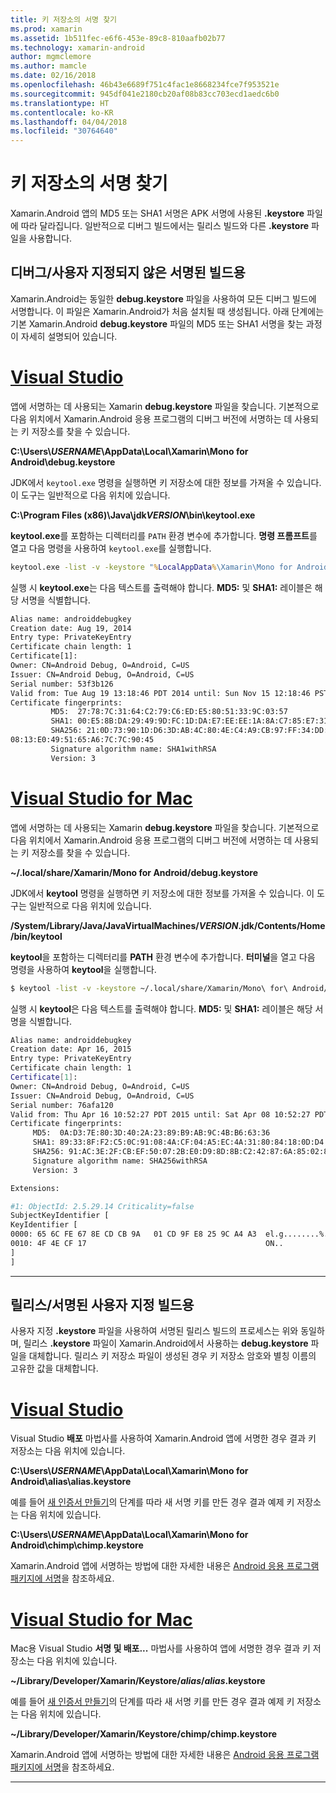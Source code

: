 ```yaml
---
title: 키 저장소의 서명 찾기
ms.prod: xamarin
ms.assetid: 1b511fec-e6f6-453e-89c8-810aafb02b77
ms.technology: xamarin-android
author: mgmclemore
ms.author: mamcle
ms.date: 02/16/2018
ms.openlocfilehash: 46b43e6689f751c4fac1e8668234fce7f953521e
ms.sourcegitcommit: 945df041e2180cb20af08b83cc703ecd1aedc6b0
ms.translationtype: HT
ms.contentlocale: ko-KR
ms.lasthandoff: 04/04/2018
ms.locfileid: "30764640"
---
```

# <a name="finding-your-keystores-signature"></a>키 저장소의 서명 찾기

Xamarin.Android 앱의 MD5 또는 SHA1 서명은 APK 서명에 사용된 **.keystore** 파일에 따라 달라집니다. 일반적으로 디버그 빌드에서는 릴리스 빌드와 다른 **.keystore** 파일을 사용합니다.

## <a name="for-debug--non-custom-signed-builds"></a>디버그/사용자 지정되지 않은 서명된 빌드용

Xamarin.Android는 동일한 **debug.keystore** 파일을 사용하여 모든 디버그 빌드에 서명합니다. 이 파일은 Xamarin.Android가 처음 설치될 때 생성됩니다. 아래 단계에는 기본 Xamarin.Android **debug.keystore** 파일의 MD5 또는 SHA1 서명을 찾는 과정이 자세히 설명되어 있습니다.

# <a name="visual-studiotabvswin"></a>[Visual Studio](#tab/vswin)

앱에 서명하는 데 사용되는 Xamarin **debug.keystore** 파일을 찾습니다. 기본적으로 다음 위치에서 Xamarin.Android 응용 프로그램의 디버그 버전에 서명하는 데 사용되는 키 저장소를 찾을 수 있습니다.

**C:\\Users\\*USERNAME*\\AppData\\Local\\Xamarin\\Mono for Android\\debug.keystore**

JDK에서 `keytool.exe` 명령을 실행하면 키 저장소에 대한 정보를 가져올 수 있습니다. 이 도구는 일반적으로 다음 위치에 있습니다.

**C:\\Program Files (x86)\\Java\\jdk*VERSION*\\bin\\keytool.exe**

**keytool.exe**를 포함하는 디렉터리를 `PATH` 환경 변수에 추가합니다.
**명령 프롬프트**를 열고 다음 명령을 사용하여 `keytool.exe`를 실행합니다.

```cmd
keytool.exe -list -v -keystore "%LocalAppData%\Xamarin\Mono for Android\debug.keystore" -alias androiddebugkey -storepass android -keypass android
```

실행 시 **keytool.exe**는 다음 텍스트를 출력해야 합니다. **MD5:** 및 **SHA1:** 레이블은 해당 서명을 식별합니다.

```cmd
Alias name: androiddebugkey
Creation date: Aug 19, 2014
Entry type: PrivateKeyEntry
Certificate chain length: 1
Certificate[1]:
Owner: CN=Android Debug, O=Android, C=US
Issuer: CN=Android Debug, O=Android, C=US
Serial number: 53f3b126
Valid from: Tue Aug 19 13:18:46 PDT 2014 until: Sun Nov 15 12:18:46 PST 2043
Certificate fingerprints:
         MD5:  27:78:7C:31:64:C2:79:C6:ED:E5:80:51:33:9C:03:57
         SHA1: 00:E5:8B:DA:29:49:9D:FC:1D:DA:E7:EE:EE:1A:8A:C7:85:E7:31:23
         SHA256: 21:0D:73:90:1D:D6:3D:AB:4C:80:4E:C4:A9:CB:97:FF:34:DD:B4:42:FC:
08:13:E0:49:51:65:A6:7C:7C:90:45
         Signature algorithm name: SHA1withRSA
         Version: 3
```


# <a name="visual-studio-for-mactabvsmac"></a>[Visual Studio for Mac](#tab/vsmac)

앱에 서명하는 데 사용되는 Xamarin **debug.keystore** 파일을 찾습니다. 기본적으로 다음 위치에서 Xamarin.Android 응용 프로그램의 디버그 버전에 서명하는 데 사용되는 키 저장소를 찾을 수 있습니다.

**~/.local/share/Xamarin/Mono for Android/debug.keystore**


JDK에서 **keytool** 명령을 실행하면 키 저장소에 대한 정보를 가져올 수 있습니다. 이 도구는 일반적으로 다음 위치에 있습니다.

**/System/Library/Java/JavaVirtualMachines/*VERSION*.jdk/Contents/Home/bin/keytool**

**keytool**을 포함하는 디렉터리를 **PATH** 환경 변수에 추가합니다.
**터미널**을 열고 다음 명령을 사용하여 **keytool**을 실행합니다.

```bash
$ keytool -list -v -keystore ~/.local/share/Xamarin/Mono\ for\ Android/debug.keystore -alias androiddebugkey -storepass android -keypass android
```

실행 시 **keytool**은 다음 텍스트를 출력해야 합니다. **MD5:** 및 **SHA1:** 레이블은 해당 서명을 식별합니다.

```bash
Alias name: androiddebugkey
Creation date: Apr 16, 2015
Entry type: PrivateKeyEntry
Certificate chain length: 1
Certificate[1]:
Owner: CN=Android Debug, O=Android, C=US
Issuer: CN=Android Debug, O=Android, C=US
Serial number: 76afa120
Valid from: Thu Apr 16 10:52:27 PDT 2015 until: Sat Apr 08 10:52:27 PDT 2045
Certificate fingerprints:
     MD5:  0A:D3:7E:80:3D:40:2A:23:89:B9:AB:9C:4B:B6:63:36
     SHA1: 89:33:8F:F2:C5:0C:91:08:4A:CF:04:A5:EC:4A:31:80:84:18:0D:D4
     SHA256: 91:AC:3E:2F:CB:EF:50:07:2B:E0:D9:8D:8B:C2:42:87:6A:85:02:86:EB:44:84:10:34:02:ED:35:CE:C6:38:47
     Signature algorithm name: SHA256withRSA
     Version: 3

Extensions:

#1: ObjectId: 2.5.29.14 Criticality=false
SubjectKeyIdentifier [
KeyIdentifier [
0000: 65 6C FE 67 8E CD CB 9A   01 CD 9F E8 25 9C A4 A3  el.g........%...
0010: 4F 4E CF 17                                        ON..
]
]
```

-----

## <a name="for-release--custom-signed-builds"></a>릴리스/서명된 사용자 지정 빌드용

사용자 지정 **.keystore** 파일을 사용하여 서명된 릴리스 빌드의 프로세스는 위와 동일하며, 릴리스 **.keystore** 파일이 Xamarin.Android에서 사용하는 **debug.keystore** 파일을 대체합니다. 릴리스 키 저장소 파일이 생성된 경우 키 저장소 암호와 별칭 이름의 고유한 값을 대체합니다.

# <a name="visual-studiotabvswin"></a>[Visual Studio](#tab/vswin)

Visual Studio **배포** 마법사를 사용하여 Xamarin.Android 앱에 서명한 경우 결과 키 저장소는 다음 위치에 있습니다.

**C:\\Users\\*USERNAME*\\AppData\\Local\\Xamarin\\Mono for Android\\alias\\alias.keystore**

예를 들어 [새 인증서 만들기](~/android/deploy-test/signing/index.md#newcertvs)의 단계를 따라 새 서명 키를 만든 경우 결과 예제 키 저장소는 다음 위치에 있습니다.

**C:\\Users\\*USERNAME*\\AppData\\Local\\Xamarin\\Mono for Android\\chimp\\chimp.keystore**

Xamarin.Android 앱에 서명하는 방법에 대한 자세한 내용은 [Android 응용 프로그램 패키지에 서명](~/android/deploy-test/signing/index.md)을 참조하세요.


# <a name="visual-studio-for-mactabvsmac"></a>[Visual Studio for Mac](#tab/vsmac)

Mac용 Visual Studio **서명 및 배포...** 마법사를 사용하여 앱에 서명한 경우 결과 키 저장소는 다음 위치에 있습니다.

**~/Library/Developer/Xamarin/Keystore/*alias*/*alias*.keystore**

예를 들어 [새 인증서 만들기](~/android/deploy-test/signing/index.md#newcertxs)의 단계를 따라 새 서명 키를 만든 경우 결과 예제 키 저장소는 다음 위치에 있습니다.

**~/Library/Developer/Xamarin/Keystore/chimp/chimp.keystore**

Xamarin.Android 앱에 서명하는 방법에 대한 자세한 내용은 [Android 응용 프로그램 패키지에 서명](~/android/deploy-test/signing/index.md)을 참조하세요.


-----
